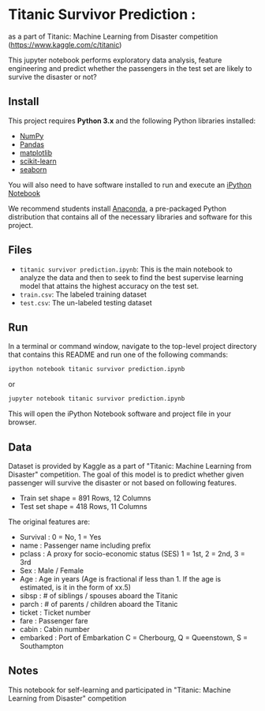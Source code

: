 # Titanic Survivor Prediction : 
as a part of Titanic: Machine Learning from Disaster competition (https://www.kaggle.com/c/titanic)

This jupyter notebook performs exploratory data analysis, feature engineering and predict whether the passengers in the test set are likely to survive the disaster or not?

## Install
This project requires **Python 3.x** and the following Python libraries installed:

- [NumPy](http://www.numpy.org/)
- [Pandas](http://pandas.pydata.org)
- [matplotlib](http://matplotlib.org/)
- [scikit-learn](http://scikit-learn.org/stable/)
- [seaborn](https://seaborn.pydata.org/)

You will also need to have software installed to run and execute an [iPython Notebook](http://ipython.org/notebook.html)

We recommend students install [Anaconda](https://www.continuum.io/downloads), a pre-packaged Python distribution that contains all of the necessary libraries and software for this project.

## Files
- `titanic survivor prediction.ipynb`: This is the main notebook to analyze the data and then to seek to find the best supervise learning model that attains the highest accuracy on the test set.
- `train.csv`: The labeled training dataset
- `test.csv`: The un-labeled testing dataset

## Run

In a terminal or command window, navigate to the top-level project directory that contains this README and run one of the following commands:

```bash
ipython notebook titanic survivor prediction.ipynb
```  
or
```bash
jupyter notebook titanic survivor prediction.ipynb
```

This will open the iPython Notebook software and project file in your browser.

## Data
Dataset is provided by Kaggle as a part of "Titanic: Machine Learning from Disaster" competition. The goal of this model is to predict whether given passenger will survive the disaster or not based on following features.

- Train set shape = 891 Rows, 12 Columns
- Test set shape = 418 Rows, 11 Columns

The original features are:
- Survival : 0 = No, 1 = Yes
- name : Passenger name including prefix
- pclass : A proxy for socio-economic status (SES) 1 = 1st, 2 = 2nd, 3 = 3rd
- Sex : Male / Female
- Age : Age in years (Age is fractional if less than 1. If the age is estimated, is it in the form of xx.5)
- sibsp : # of siblings / spouses aboard the Titanic
- parch : # of parents / children aboard the Titanic
- ticket : Ticket number
- fare : Passenger fare
- cabin : Cabin number
- embarked : Port of Embarkation C = Cherbourg, Q = Queenstown, S = Southampton

## Notes
This notebook for self-learning and participated in "Titanic: Machine Learning from Disaster" competition
